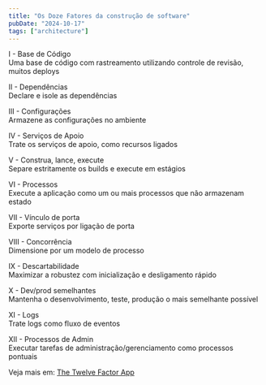 ```yaml
---
title: "Os Doze Fatores da construção de software"
pubDate: "2024-10-17"
tags: ["architecture"]
---
```


I - Base de Código <br>
Uma base de código com rastreamento utilizando controle de revisão, muitos deploys
   
II - Dependências <br>
Declare e isole as dependências

III - Configurações <br>
Armazene as configurações no ambiente

IV - Serviços de Apoio <br>
Trate os serviços de apoio, como recursos ligados

V - Construa, lance, execute <br>
Separe estritamente os builds e execute em estágios

VI - Processos <br>
Execute a aplicação como um ou mais processos que não armazenam estado

VII - Vínculo de porta <br>
Exporte serviços por ligação de porta

VIII - Concorrência <br>
Dimensione por um modelo de processo

IX - Descartabilidade <br>
Maximizar a robustez com inicialização e desligamento rápido

X - Dev/prod semelhantes <br>
Mantenha o desenvolvimento, teste, produção o mais semelhante possível

XI - Logs <br>
Trate logs como fluxo de eventos

XII - Processos de Admin <br>
Executar tarefas de administração/gerenciamento como processos pontuais


Veja mais em: [The Twelve Factor App](twelve-factors)